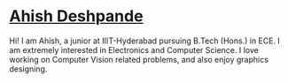 # [Ahish Deshpande](ahish9009.github.io)

Hi! I am Ahish, a junior at IIIT-Hyderabad pursuing B.Tech (Hons.) in ECE. I am extremely interested in Electronics and Computer Science. I love working on Computer Vision related problems, and also enjoy graphics designing.
